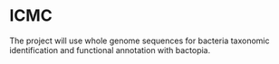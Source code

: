 # ICMC

The project will use whole genome sequences for bacteria taxonomic identification and functional annotation with bactopia.
